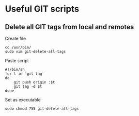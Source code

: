 # Useful GIT scripts

## Delete all GIT tags from local and remotes

Create file
```
cd /usr/bin/
sudo vim git-delete-all-tags 
```

Paste script
```
#!/bin/sh
for t in `git tag`
do
    git push origin :$t
    git tag -d $t
done
```

Set as executable
```
sudo chmod 755 git-delete-all-tags
```